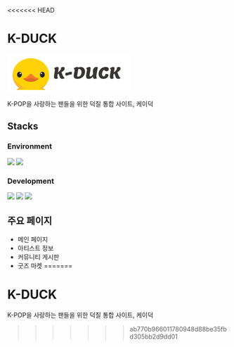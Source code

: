 <<<<<<< HEAD
# K-DUCK 
<img src="././src/assets/k_duck_logo.png">

K-POP을 사랑하는 팬들을 위한 덕질 통합 사이트, 케이덕

## Stacks
### Environment
<img src="https://img.shields.io/badge/Visual_Studio_Code-007ACC?style=for-the-badge&logo=Visual-Studio-Code&logoColor=black">
<img src="https://img.shields.io/badge/Github-black?style=for-the-badge&logo=Github&logoColor=white">


### Development
<img src="https://img.shields.io/badge/React-61DAFB?style=for-the-badge&logo=React&logoColor=black">
<img src="https://img.shields.io/badge/JavaScript-F7DF1E?style=for-the-badge&logo=JavaScript&logoColor=black">
<img src="https://img.shields.io/badge/Bootstrap-7952B3?style=for-the-badge&logo=BootStrap&logoColor=white">



## 주요 페이지
- 메인 페이지
- 아티스트 정보
- 커뮤니티 게시판
- 굿즈 마켓
=======
# K-DUCK
K-POP을 사랑하는 팬들을 위한 덕질 통합 사이트, 케이덕
>>>>>>> ab770b966011780948d88be35fbd305bb2d9dd01
